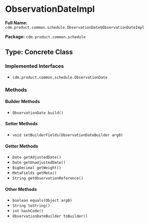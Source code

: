 # ObservationDateImpl

**Full Name:** `cdm.product.common.schedule.ObservationDate$ObservationDateImpl`

**Package:** `cdm.product.common.schedule`

## Type: Concrete Class

### Implemented Interfaces

- `cdm.product.common.schedule.ObservationDate`

### Methods

#### Builder Methods

- `ObservationDate build()`

#### Setter Methods

- `void setBuilderFields(ObservationDateBuilder arg0)`

#### Getter Methods

- `Date getAdjustedDate()`
- `Date getUnadjustedDate()`
- `BigDecimal getWeight()`
- `MetaFields getMeta()`
- `String getObservationReference()`

#### Other Methods

- `boolean equals(Object arg0)`
- `String toString()`
- `int hashCode()`
- `ObservationDateBuilder toBuilder()`

